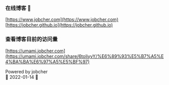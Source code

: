 ### 在线博客 👋
[https://www.jobcher.com](https://www.jobcher.com)  
[https://jobcher.github.io](https://jobcher.github.io)  

### 查看博客目前的访问量

[https://umami.jobcher.com](https://umami.jobcher.com/share/6toIiyvY/%E6%89%93%E5%B7%A5%E4%BA%BA%E6%97%A5%E5%BF%97)  

Powered by jobcher  
🔭 2022-01-14 🔭
<!--
**jobcher/jobcher** is a ✨ _special_ ✨ repository because its `README.md` (this file) appears on your GitHub profile.

Here are some ideas to get you started:

- 🔭 I’m currently working on ...
- 🌱 I’m currently learning ...
- 👯 I’m looking to collaborate on ...
- 🤔 I’m looking for help with ...
- 💬 Ask me about ...
- 📫 How to reach me: ...
- 😄 Pronouns: ...
- ⚡ Fun fact: ...
-->

